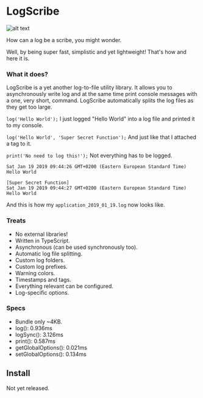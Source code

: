 # LogScribe

![alt text](https://github.com/ahoys/logscribe/blob/master/assets/logscribe_192.png "Logscribe")

How can a log be a scribe, you might wonder.

Well, by being super fast, simplistic and yet lightweight! That's how and here it is.

### What it does?
LogScribe is a yet another log-to-file utility library. It allows you to asynchronously write log and at the same time print console messages with a one, very short, command. LogScribe automatically splits the log files as they get too large.

`log('Hello World');`
I just logged "Hello World" into a log file and printed it to my console.

`log('Hello World', 'Super Secret Function');`
And just like that I attached a tag to it.

`print('No need to log this!');`
Not everything has to be logged.

```
Sat Jan 19 2019 09:44:26 GMT+0200 (Eastern European Standard Time)
Hello World

[Super Secret Function]
Sat Jan 19 2019 09:44:27 GMT+0200 (Eastern European Standard Time)
Hello World
```
And this is how my `application_2019_01_19.log` now looks like.

### Treats
- No external libraries!
- Written in TypeScript.
- Asynchronous (can be used synchronously too).
- Automatic log file splitting.
- Custom log folders.
- Custom log prefixes.
- Warning colors.
- Timestamps and tags.
- Everything relevant can be configured.
- Log-specific options.

### Specs
- Bundle only ~4KB.
- log(): 0.936ms
- logSync(): 3.126ms
- print(): 0.587ms
- getGlobalOptions(): 0.021ms
- setGlobalOptions(): 0.134ms

## Install

Not yet released.
